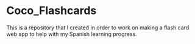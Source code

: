 # Coco_Flashcards
This is a repository that I created in order to work on making a flash card web app to help with my Spanish learning progress.
